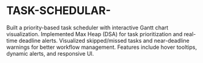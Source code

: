 # TASK-SCHEDULAR-
Built a priority-based task scheduler with interactive Gantt chart visualization.  Implemented Max Heap (DSA) for task prioritization and real-time deadline alerts.  Visualized skipped/missed tasks and near-deadline warnings for better workflow management.  Features include hover tooltips, dynamic alerts, and responsive UI.
